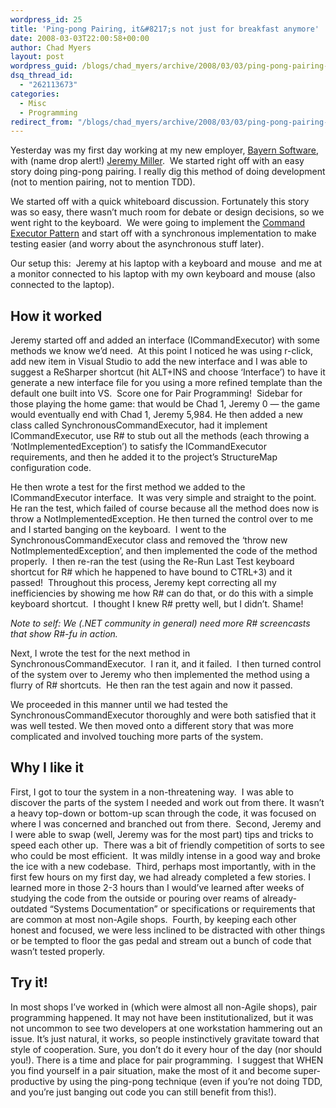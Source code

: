 ```yaml
---
wordpress_id: 25
title: 'Ping-pong Pairing, it&#8217;s not just for breakfast anymore'
date: 2008-03-03T22:00:58+00:00
author: Chad Myers
layout: post
wordpress_guid: /blogs/chad_myers/archive/2008/03/03/ping-pong-pairing-it-s-not-just-for-breakfast-anymore.aspx
dsq_thread_id:
  - "262113673"
categories:
  - Misc
  - Programming
redirect_from: "/blogs/chad_myers/archive/2008/03/03/ping-pong-pairing-it-s-not-just-for-breakfast-anymore.aspx/"
---
```

Yesterday was my first day working at my new employer, [Bayern Software](http://www.bayernsoftware.com/), with (name drop alert!) [Jeremy Miller](http://codebetter.com/blogs/jeremy.miller/default.aspx).&nbsp; We started right off with an easy story doing ping-pong pairing. I really dig this method of doing development (not to mention pairing, not to mention TDD).

We started off with a quick whiteboard discussion. Fortunately this story was so easy, there wasn&#8217;t much room for debate or design decisions, so we went right to the keyboard.&nbsp; We were going to implement the [Command Executor Pattern](http://codebetter.com/blogs/jeremy.miller/archive/2008/02/15/build-your-own-cab-18-the-command-executor.aspx) and start off with a synchronous implementation to make testing easier (and worry about the asynchronous stuff later).

Our setup this:&nbsp; Jeremy at his laptop with a keyboard and mouse&nbsp; and me at a monitor connected to his laptop with my own keyboard and mouse (also connected to the laptop).

## How it worked

Jeremy started off and added an interface (ICommandExecutor) with some methods we know we&#8217;d need.&nbsp; At this point I noticed he was using r-click, add new item in Visual Studio to add the new interface and I was able to suggest a ReSharper shortcut (hit ALT+INS and choose &#8216;Interface&#8217;) to have it generate a new interface file for you using a more refined template than the default one built into VS.&nbsp; Score one for Pair Programming!&nbsp; Sidebar for those playing the home game: that would be Chad 1, Jeremy 0 &#8212; the game would eventually end with Chad 1, Jeremy 5,984. He then added a new class called SynchronousCommandExecutor, had it implement ICommandExecutor, use R# to stub out all the methods (each throwing a &#8216;NotImplementedException&#8217;) to satisfy the ICommandExecutor requirements, and then he added it to the project&#8217;s StructureMap configuration code. 

He then wrote a test for the first method we added to the ICommandExecutor interface.&nbsp; It was very simple and straight to the point. He ran the test, which failed of course because all the method does now is throw a NotImplementedException. He then turned the control over to me and I started banging on the keyboard.&nbsp; I went to the SynchronousCommandExecutor class and removed the &#8216;throw new NotImplementedException&#8217;, and then implemented the code of the method properly.&nbsp; I then re-ran the test (using the Re-Run Last Test keyboard shortcut for R# which he happened to have bound to CTRL+3) and it passed!&nbsp; Throughout this process, Jeremy kept correcting all my inefficiencies by showing me how R# can do that, or do this with a simple keyboard shortcut.&nbsp; I thought I knew R# pretty well, but I didn&#8217;t. Shame!&nbsp; 

_Note to self: We (.NET community in general) need more R# screencasts that show R#-fu in action._

Next, I wrote the test for the next method in SynchronousCommandExecutor.&nbsp; I ran it, and it failed.&nbsp; I then turned control of the system over to Jeremy who then implemented the method using a flurry of R# shortcuts.&nbsp; He then ran the test again and now it passed.&nbsp;&nbsp; 

We proceeded in this manner until we had tested the SynchronousCommandExecutor thoroughly and were both satisfied that it was well tested. We then moved onto a different story that was more complicated and involved touching more parts of the system.

## Why I like it

First, I got to tour the system in a non-threatening way.&nbsp; I was able to discover the parts of the system I needed and work out from there. It wasn&#8217;t a heavy top-down or bottom-up scan through the code, it was focused on where I was concerned and branched out from there.&nbsp; Second, Jeremy and I were able to swap (well, Jeremy was for the most part) tips and tricks to speed each other up.&nbsp; There was a bit of friendly competition of sorts to see who could be most efficient.&nbsp; It was mildly intense in a good way and broke the ice with a new codebase.&nbsp; Third, perhaps most importantly, with in the first few hours on my first day, we had already completed a few stories. I learned more in those 2-3 hours than I would&#8217;ve learned after weeks of studying the code from the outside or pouring over reams of already-outdated &#8220;Systems Documentation&#8221; or specifications or requirements that are common at most non-Agile shops.&nbsp; Fourth, by keeping each other honest and focused, we were less inclined to be distracted with other things or be tempted to floor the gas pedal and stream out a bunch of code that wasn&#8217;t tested properly.

## Try it!

In most shops I&#8217;ve worked in (which were almost all non-Agile shops), pair programming happened. It may not have been institutionalized, but it was not uncommon to see two developers at one workstation hammering out an issue. It&#8217;s just natural, it works, so people instinctively gravitate toward that style of cooperation. Sure, you don&#8217;t do it every hour of the day (nor should you!). There is a time and place for pair programming.&nbsp; I suggest that WHEN you find yourself in a pair situation, make the most of it and become super-productive by using the ping-pong technique (even if you&#8217;re not doing TDD, and you&#8217;re just banging out code you can still benefit from this!).